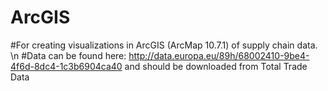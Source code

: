 # ArcGIS

#For creating visualizations in ArcGIS (ArcMap 10.7.1) of supply chain data.
\n
#Data can be found here: http://data.europa.eu/89h/68002410-9be4-4f6d-8dc4-1c3b6904ca40 and should be downloaded from Total Trade Data
